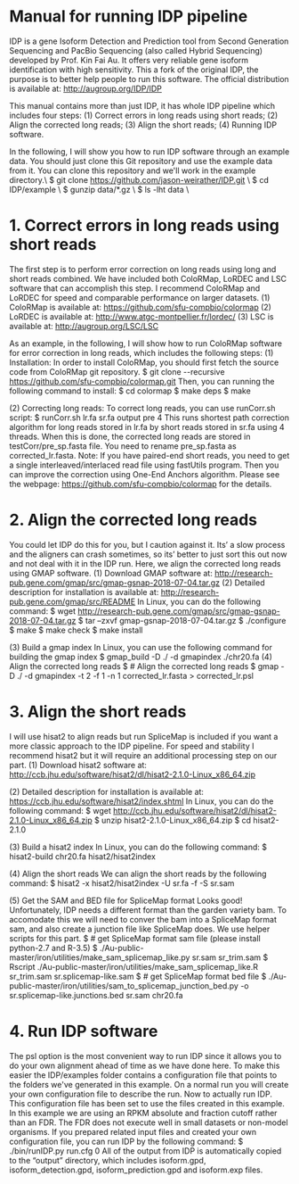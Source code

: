 # Manual for running IDP pipeline

IDP is a gene Isoform Detection and Prediction tool from Second Generation Sequencing and PacBio Sequencing (also called Hybrid Sequencing) developed by Prof. Kin Fai Au. It offers very reliable gene isoform identification with high sensitivity. This a fork of the original IDP, the purpose is to better help people to run this software. The official distribution is available at: http://augroup.org/IDP/IDP

This manual contains more than just IDP, it has whole IDP pipeline which includes four steps: (1) Correct errors in long reads using short reads; (2) Align the corrected long reads; (3) Align the short reads; (4) Running IDP software. 

In the following, I will show you how to run IDP software through an example data. You should just clone this Git repository and use the example data from it. You can clone this repository and we'll work in the example directory.\\
$ git clone https://github.com/jason-weirather/IDP.git \\
$ cd IDP/example \\
$ gunzip data/*.gz \\
$ ls -lht data \\

# 1. Correct errors in long reads using short reads
The first step is to perform error correction on long reads using long and short reads combined. We have included both ColoRMap, LoRDEC and LSC software that can accomplish this step. I recommend ColoRMap and LoRDEC for speed and comparable performance on larger datasets.
(1) ColoRMap is available at:  https://github.com/sfu-compbio/colormap
(2) LoRDEC is available at: http://www.atgc-montpellier.fr/lordec/
(3) LSC is available at: http://augroup.org/LSC/LSC

As an example, in the following, I will show how to run ColoRMap software for error correction in long reads, which includes the following steps:
(1) Installation: In order to install ColoRMap, you should first fetch the source code from ColoRMap git repository.
$ git clone --recursive https://github.com/sfu-compbio/colormap.git
Then, you can running the following command to install:
$ cd colormap
$ make deps
$ make

(2) Correcting long reads: To correct long reads, you can use runCorr.sh script:
$ runCorr.sh lr.fa sr.fa output pre 4
This runs shortest path correction algorithm for long reads stored in lr.fa by short reads stored in sr.fa using 4 threads. When this is done, the corrected long reads are stored in testCorr/pre_sp.fasta file. You need to rename pre_sp.fasta as corrected_lr.fasta.
Note: If you have paired-end short reads, you need to get a single interleaved/interlaced read file using fastUtils program. Then you can improve the correction using One-End Anchors algorithm. Please see the webpage: https://github.com/sfu-compbio/colormap for the details.

# 2. Align the corrected long reads
You could let IDP do this for you, but I caution against it. Its’ a slow process and the aligners can crash sometimes, so its’ better to just sort this out now and not deal with it in the IDP run. Here, we align the corrected long reads using GMAP software. 
 (1) Download GMAP software at:
 http://research-pub.gene.com/gmap/src/gmap-gsnap-2018-07-04.tar.gz
 (2) Detailed description for installation is available at: 
http://research-pub.gene.com/gmap/src/README 
In Linux, you can do the following command:
$ wget http://research-pub.gene.com/gmap/src/gmap-gsnap-2018-07-04.tar.gz 
$ tar –zxvf gmap-gsnap-2018-07-04.tar.gz
$ ./configure 
$ make 
$ make check 
$ make install 

 (3) Build a gmap index
In Linux, you can use the following command for building the gmap index
$ gmap_build -D ./ -d gmapindex ./chr20.fa
(4) Align the corrected long reads
$ # Align the corrected long reads
$ gmap -D ./ -d gmapindex -t 2 -f 1 -n 1 corrected_lr.fasta > corrected_lr.psl

# 3. Align the short reads
I will use hisat2 to align reads but run SpliceMap is included if you want a more classic approach to the IDP pipeline. For speed and stability I recommend hisat2 but it will require an additional processing step on our part.
(1) Download hisat2 software at:
http://ccb.jhu.edu/software/hisat2/dl/hisat2-2.1.0-Linux_x86_64.zip

(2) Detailed description for installation is available at:
https://ccb.jhu.edu/software/hisat2/index.shtml
In Linux, you can do the following command:
$ wget http://ccb.jhu.edu/software/hisat2/dl/hisat2-2.1.0-Linux_x86_64.zip
$ unzip hisat2-2.1.0-Linux_x86_64.zip
$ cd hisat2-2.1.0

(3) Build a hisat2 index
In Linux, you can do the following command:
$ hisat2-build chr20.fa hisat2/hisat2index

(4) Align the short reads
We can align the short reads by the following command:
$ hisat2 -x hisat2/hisat2index -U sr.fa -f -S sr.sam

(5) Get the SAM and BED file for SpliceMap format
Looks good! Unfortunately, IDP needs a different format than the garden variety bam. To accomodate this we will need to conver the bam into a SpliceMap format sam, and also create a junction file like SpliceMap does. We use helper scripts for this part.
$ # get SpliceMap format sam file (please install python-2.7 and R-3.5)
$ ./Au-public-master/iron/utilities/make_sam_splicemap_like.py sr.sam sr_trim.sam
$ Rscript ./Au-public-master/iron/utilities/make_sam_splicemap_like.R sr_trim.sam sr.splicemap-like.sam
$ # get SpliceMap format bed file
$ ./Au-public-master/iron/utilities/sam_to_splicemap_junction_bed.py -o sr.splicemap-like.junctions.bed sr.sam chr20.fa

# 4. Run IDP software
The psl option is the most convenient way to run IDP since it allows you to do your own alignment ahead of time as we have done here. To make this easier the IDP/examples folder contains a configuration file that points to the folders we've generated in this example. On a normal run you will create your own configuration file to describe the run. Now to actually run IDP. This configuration file has been set to use the files created in this example. In this example we are using an RPKM absolute and fraction cutoff rather than an FDR. The FDR does not execute well in small datasets or non-model organisms.
If you prepared related input files and created your own configuration file, you can run IDP by the following command:
$ ./bin/runIDP.py run.cfg 0
All of the output from IDP is automatically copied to the “output” directory, which includes isoform.gpd, isoform_detection.gpd, isoform_prediction.gpd and isoform.exp files.

